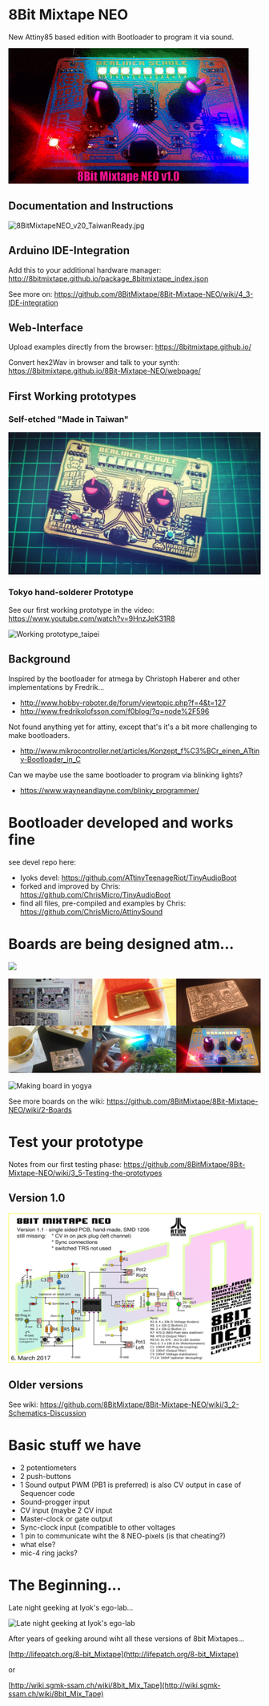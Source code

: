 # 8Bit Mixtape NEO
New Attiny85 based edition with Bootloader to program it via sound.

![Working v10_taipei](https://github.com/8BitMixtape/8Bit-Mixtape-NEO/raw/master/boards/images_schematics/8Bit-Mixtape_NEO_v10_giphy.gif)

## Documentation and Instructions

![8BitMixtapeNEO_v20_TaiwanReady.jpg]({{site.baseurl}}/8BitMixtapeNEO_v20_TaiwanReady.jpg)

## Arduino IDE-Integration

Add this to your additional hardware manager: http://8bitmixtape.github.io/package_8bitmixtape_index.json

See more on:  https://github.com/8BitMixtape/8Bit-Mixtape-NEO/wiki/4_3-IDE-integration

## Web-Interface

Upload examples directly from the browser: https://8bitmixtape.github.io/

Convert hex2Wav in browser and talk to your synth: https://8bitmixtape.github.io/8Bit-Mixtape-NEO/webpage/

## First Working prototypes

### Self-etched "Made in Taiwan"

![](https://github.com/8BitMixtape/8Bit-Mixtape-NEO/raw/master/boards/8Bit-Mixtape-NEO_v1/8BitMixtapeNEO_v10_stylePhoto.jpg)

### Tokyo hand-solderer Prototype

See our first working prototype in the video: https://www.youtube.com/watch?v=9HnzJeK31R8

![Working prototype_taipei](https://github.com/8BitMixtape/8bitMixTape-SoundProg2085/blob/master/boards/FirstPrototype_Neo03/Tokyo_prototype_overview.jpg)


## Background
Inspired by the bootloader for atmega by Christoph Haberer and other implementations by Fredrik...
* http://www.hobby-roboter.de/forum/viewtopic.php?f=4&t=127
* http://www.fredrikolofsson.com/f0blog/?q=node%2F596

Not found anything yet for attiny, except that's it's a bit more challenging to make bootloaders.
* http://www.mikrocontroller.net/articles/Konzept_f%C3%BCr_einen_ATtiny-Bootloader_in_C

Can we maybe use the same bootloader to program via blinking lights?
* https://www.wayneandlayne.com/blinky_programmer/

# Bootloader developed and works fine
see devel repo here: 
* Iyoks devel: https://github.com/ATtinyTeenageRiot/TinyAudioBoot
* forked and improved by Chris: https://github.com/ChrisMicro/TinyAudioBoot
* find all files, pre-compiled and examples by Chris: https://github.com/ChrisMicro/AttinySound

# Boards are being designed atm...

![](https://github.com/8BitMixtape/8Bit-Mixtape-NEO/wiki/images/boards/Collage_boards.jpg)

![Making board in Taipei](https://github.com/8BitMixtape/8Bit-Mixtape-NEO/raw/master/boards/8Bit-Mixtape-NEO_v1/Making_of_MixtapeNEO_Taipei.jpg)

![Making board in yogya](https://github.com/8BitMixtape/8bitMixTape-SoundProg2085/raw/master/boards/FirstPrototype_Neo03/AudioProgMixTape_MakingOf.png)

See more boards on the wiki: https://github.com/8BitMixtape/8Bit-Mixtape-NEO/wiki/2-Boards

# Test your prototype

Notes from our first testing phase: https://github.com/8BitMixtape/8Bit-Mixtape-NEO/wiki/3_5-Testing-the-prototypes

## Version 1.0

![](https://github.com/8BitMixtape/8Bit-Mixtape-NEO/raw/master/boards/images_schematics/schematics_v11_8Bit-Mixtape-NEO.png)

## Older versions

See wiki: https://github.com/8BitMixtape/8Bit-Mixtape-NEO/wiki/3_2-Schematics-Discussion

# Basic stuff we have

* 2 potentiometers
* 2 push-buttons
* 1 Sound output PWM (PB1 is preferred) is also CV output in case of Sequencer code
* Sound-progger input
* CV input (maybe 2 CV input
* Master-clock or gate output
* Sync-clock input (compatible to other voltages
* 1 pin to communicate wiht the 8 NEO-pixels (is that cheating?)
* what else? 
* mic-4 ring jacks?

# The Beginning...

Late night geeking at Iyok's ego-lab...

![Late night geeking at Iyok's ego-lab](https://github.com/8BitMixtape/8bitMixTape-SoundProg2085/raw/master/boards/FirstPrototype_Neo03/IMG_20170127_191152.jpg)

After years of geeking around wiht all these versions of 8bit Mixtapes...

[http://lifepatch.org/8-bit_Mixtape](http://lifepatch.org/8-bit_Mixtape)

or 

[http://wiki.sgmk-ssam.ch/wiki/8bit_Mix_Tape](http://wiki.sgmk-ssam.ch/wiki/8bit_Mix_Tape)
